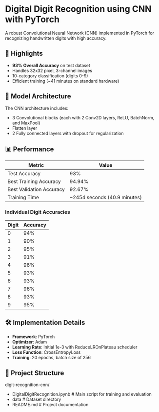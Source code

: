 # Digital Digit Recognition using CNN with PyTorch

A robust Convolutional Neural Network (CNN) implemented in PyTorch for recognizing handwritten digits with high accuracy.

## 🚀 Highlights

- **93% Overall Accuracy** on test dataset
- Handles 32x32 pixel, 3-channel images
- 10-category classification (digits 0-9)
- Efficient training (~41 minutes on standard hardware)

## 🧠 Model Architecture

The CNN architecture includes:

- 3 Convolutional blocks (each with 2 Conv2D layers, ReLU, BatchNorm, and MaxPool)
- Flatten layer
- 2 Fully connected layers with dropout for regularization

## 📊 Performance

| Metric | Value |
|--------|-------|
| Test Accuracy | 93% |
| Best Training Accuracy | 94.94% |
| Best Validation Accuracy | 92.67% |
| Training Time | ~2454 seconds (40.9 minutes) |

### Individual Digit Accuracies

| Digit | Accuracy |
|-------|----------|
| 0 | 94% |
| 1 | 90% |
| 2 | 95% |
| 3 | 91% |
| 4 | 96% |
| 5 | 93% |
| 6 | 93% |
| 7 | 96% |
| 8 | 93% |
| 9 | 95% |

## 🛠️ Implementation Details

- **Framework**: PyTorch
- **Optimizer**: Adam
- **Learning Rate**: Initial 1e-3 with ReduceLROnPlateau scheduler
- **Loss Function**: CrossEntropyLoss
- **Training**: 20 epochs, batch size of 256

## 📂 Project Structure

digit-recognition-cnn/
- DigitalDigitRecognition.ipynb # Main script for training and evaluation
- data # Dataset directory 
- README.md # Project documentation
